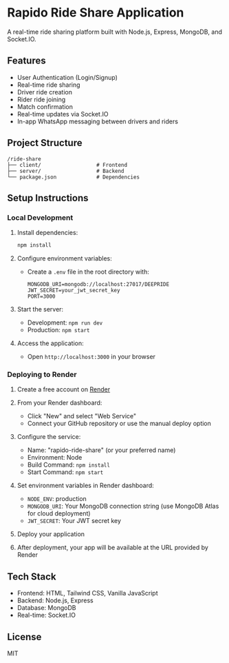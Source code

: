 # Rapido Ride Share Application

A real-time ride sharing platform built with Node.js, Express, MongoDB, and Socket.IO.

## Features

- User Authentication (Login/Signup)
- Real-time ride sharing
- Driver ride creation
- Rider ride joining
- Match confirmation
- Real-time updates via Socket.IO
- In-app WhatsApp messaging between drivers and riders

## Project Structure

```
/ride-share
├── client/                  # Frontend
├── server/                  # Backend
└── package.json             # Dependencies
```

## Setup Instructions

### Local Development

1. Install dependencies:
   ```bash
   npm install
   ```

2. Configure environment variables:
   - Create a `.env` file in the root directory with:
     ```
     MONGODB_URI=mongodb://localhost:27017/DEEPRIDE
     JWT_SECRET=your_jwt_secret_key
     PORT=3000
     ```

3. Start the server:
   - Development: `npm run dev`
   - Production: `npm start`

4. Access the application:
   - Open `http://localhost:3000` in your browser

### Deploying to Render

1. Create a free account on [Render](https://render.com/)

2. From your Render dashboard:
   - Click "New" and select "Web Service"
   - Connect your GitHub repository or use the manual deploy option

3. Configure the service:
   - Name: "rapido-ride-share" (or your preferred name)
   - Environment: Node
   - Build Command: `npm install`
   - Start Command: `npm start`

4. Set environment variables in Render dashboard:
   - `NODE_ENV`: production
   - `MONGODB_URI`: Your MongoDB connection string (use MongoDB Atlas for cloud deployment)
   - `JWT_SECRET`: Your JWT secret key

5. Deploy your application

6. After deployment, your app will be available at the URL provided by Render

## Tech Stack

- Frontend: HTML, Tailwind CSS, Vanilla JavaScript
- Backend: Node.js, Express
- Database: MongoDB
- Real-time: Socket.IO

## License

MIT